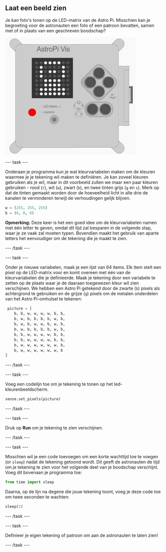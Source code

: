 ## Laat een beeld zien

Je kan foto's tonen op de LED-matrix van de Astro Pi. Misschien kan je begroeting voor de astronauten een foto of een patroon bevatten, samen met of in plaats van een geschreven boodschap?

![Astronaut](images/astronaut-pic.png)

--- task ---

Onderaan je programma kun je wat kleurvariabelen maken om de kleuren waarmee je je tekening wil maken te definiëren. Je kan zoveel kleuren gebruiken als je wil, maar in dit voorbeeld zullen we maar een paar kleuren gebruiken - rood (`r`), wit (`w`), zwart (`b`), en twee tinten grijs (`g` en `s`). Merk op dat de tinten gemaakt worden door de hoeveelheid licht in alle drie de kanalen te verminderen terwijl de verhoudingen gelijk blijven.

```python
w = (255, 255, 255)
b = (0, 0, 0)
```

**Opmerking:** Deze keer is het een goed idee om de kleurvariabelen namen met één letter te geven, omdat dit tijd zal besparen in de volgende stap, waar je ze vaak zal moeten typen. Bovendien maakt het gebruik van aparte letters het eenvoudiger om de tekening die je maakt te zien.

--- /task ---

--- task ---



Onder je nieuwe variabelen, maak je een lijst van 64 items. Elk item stelt een pixel op de LED-matrix voor en komt overeen met één van de kleurvariabelen die je definieerde. Maak je tekening door een variabele te zetten op de plaats waar je de daaraan toegewezen kleur wil zien verschijnen. We hebben een Astro Pi getekend door de zwarte (`b`) pixels als achtergrond te gebruiken en de grijze (`g`) pixels om de metalen onderdelen van het Astro Pi-omhulsel te tekenen:

```python
 picture = [
    b, b, w, w, w, w, b, b,
    b, w, b, b, b, b, w, b,
    b, w, b, w, w, b, w, b,
    b, w, b, b, b, b, w, b,
    b, b, w, w, w, w, b, b,
    b, b, w, w, w, w, b, b,
    b, w, w, w, w, w, w, b,
    b, w, w, w, w, w, w, b
]
```
--- /task ---

--- task ---

Voeg een codelijn toe om je tekening te tonen op het led-kleurenbeeldscherm.

```python
sense.set_pixels(picture)
```

--- /task ---

--- task ---

Druk op **Run** om je tekening te zien verschijnen.

--- /task ---

--- task ---

Misschien wil je een code toevoegen om een korte wachttijd toe te voegen (or `sleep`) nadat de tekening getoond wordt. Dit geeft de astronauten de tijd om je tekening te zien voor het volgende deel van je boodschap verschijnt. Voeg dit bovenaan je programma toe:

```python
from time import sleep
```

Daarna, op de lijn na degene die jouw tekening toont, voeg je deze code toe om twee seconden te wachten:

```python
sleep(2)
```

--- /task ---

--- task ---

Definieer je eigen tekening of patroon om aan de astronauten te laten zien!

--- /task ---
